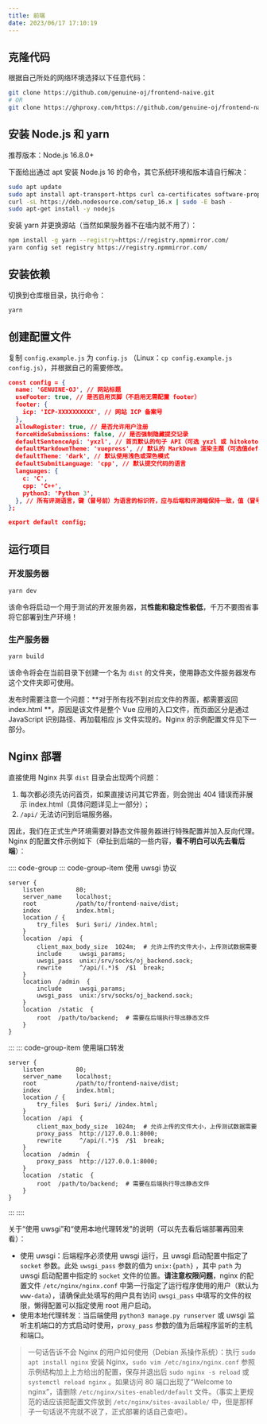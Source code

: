 ```yaml
---
title: 前端
date: 2023/06/17 17:10:19
---
```


## 克隆代码

根据自己所处的网络环境选择以下任意代码：

```bash
git clone https://github.com/genuine-oj/frontend-naive.git
# OR
git clone https://ghproxy.com/https://github.com/genuine-oj/frontend-naive.git
```

## 安装 Node.js 和 yarn

推荐版本：Node.js 16.8.0+

下面给出通过 apt 安装 Node.js 16 的命令，其它系统环境和版本请自行解决：

```bash
sudo apt update
sudo apt install apt-transport-https curl ca-certificates software-properties-common
curl -sL https://deb.nodesource.com/setup_16.x | sudo -E bash -
sudo apt-get install -y nodejs
```

安装 yarn 并更换源站（当然如果服务器不在墙内就不用了）：

```bash
npm install -g yarn --registry=https://registry.npmmirror.com/
yarn config set registry https://registry.npmmirror.com/
```

## 安装依赖

切换到仓库根目录，执行命令：

```bash
yarn
```

## 创建配置文件

复制 `config.example.js` 为 `config.js` （Linux：`cp config.example.js config.js`），并根据自己的需要修改。

```json
const config = {
  name: 'GENUINE-OJ', // 网站标题
  useFooter: true, // 是否启用页脚（不启用无需配置 footer）
  footer: {
    icp: 'ICP-XXXXXXXXXX', // 网站 ICP 备案号
  },
  allowRegister: true, // 是否允许用户注册
  forceHideSubmissions: false, // 是否强制隐藏提交记录
  defaultSentenceApi: 'yxzl', // 首页默认的句子 API（可选 yxzl 或 hitokoto）
  defaultMarkdownTheme: 'vuepress', // 默认的 MarkDown 渲染主题（可选值default|github|vuepress|mk-cute|smart-blue|cyanosis|arknights，可在运行后前往个人设置界面尝试不同选择）
  defaultTheme: 'dark', // 默认使用浅色或深色模式
  defaultSubmitLanguage: 'cpp', // 默认提交代码的语言
  languages: {
    c: 'C',
    cpp: 'C++',
    python3: 'Python 3',
  }, // 所有评测语言，键（冒号前）为语言的标识符，应与后端和评测端保持一致，值（冒号后）为前端显示的名称
};

export default config;
```

## 运行项目

### 开发服务器

```bash
yarn dev
```

该命令将启动一个用于测试的开发服务器，其**性能和稳定性极低**，千万不要图省事将它部署到生产环境！

### 生产服务器

```bash
yarn build
```

该命令将会在当前目录下创建一个名为 `dist` 的文件夹，使用静态文件服务器发布这个文件夹即可使用。

发布时需要注意一个问题：\*\*对于所有找不到对应文件的界面，都需要返回 index.html \*\*，原因是该文件是整个 Vue 应用的入口文件，而页面区分是通过 JavaScript 识别路径、再加载相应 js 文件实现的。Nginx 的示例配置文件见下一部分。

## Nginx 部署

直接使用 Nginx 共享 `dist` 目录会出现两个问题：

1. 每次都必须先访问首页，如果直接访问其它界面，则会抛出 404 错误而非展示 index.html（具体问题详见上一部分）；
1. `/api/` 无法访问到后端服务器。

因此，我们在正式生产环境需要对静态文件服务器进行特殊配置并加入反向代理。Nginx 的配置文件示例如下（牵扯到后端的一些内容，**看不明白可以先去看后端**）：

:::: code-group
::: code-group-item 使用 uwsgi 协议
```nginx
server {
    listen         80;
    server_name    localhost;
    root           /path/to/frontend-naive/dist;
    index          index.html;
    location / {
        try_files  $uri $uri/ /index.html;
    }
    location  /api  {
        client_max_body_size  1024m;  # 允许上传的文件大小，上传测试数据需要
        include     uwsgi_params;
        uwsgi_pass  unix:/srv/socks/oj_backend.sock;
        rewrite     ^/api/(.*)$  /$1  break;
    }
    location  /admin  {
        include     uwsgi_params;
        uwsgi_pass  unix:/srv/socks/oj_backend.sock;
    }
    location  /static  {
        root  /path/to/backend;  # 需要在后端执行导出静态文件
    }
}
```
:::
::: code-group-item 使用端口转发
```nginx
server {
    listen         80;
    server_name    localhost;
    root           /path/to/frontend-naive/dist;
    index          index.html;
    location / {
        try_files  $uri $uri/ /index.html;
    }
    location  /api  {
        client_max_body_size  1024m;  # 允许上传的文件大小，上传测试数据需要
        proxy_pass  http://127.0.0.1:8000;
        rewrite     ^/api/(.*)$  /$1  break;
    }
    location  /admin  {
        proxy_pass  http://127.0.0.1:8000;
    }
    location  /static  {
        root  /path/to/backend;  # 需要在后端执行导出静态文件
    }
}
```
:::
::::

关于“使用 uwsgi”和“使用本地代理转发”的说明（可以先去看后端部署再回来看）：

- 使用 uwsgi：后端程序必须使用 uwsgi 运行，且 uwsgi 启动配置中指定了 `socket` 参数。此处 `uwsgi_pass` 参数的值为 `unix:{path}` ，其中 `path` 为 uwsgi 启动配置中指定的 `socket` 文件的位置。**请注意权限问题**，nginx 的配置文件 `/etc/nginx/nginx.conf` 中第一行指定了运行程序使用的用户（默认为 `www-data`），请确保此处填写的用户具有访问 `uwsgi_pass` 中填写的文件的权限，懒得配置可以指定使用 root 用户启动。
- 使用本地代理转发：当后端使用 `python3 manage.py runserver` 或 uwsgi 监听主机端口的方式启动时使用，`proxy_pass` 参数的值为后端程序监听的主机和端口。

> 一句话告诉不会 Nginx 的用户如何使用（Debian 系操作系统）：执行 `sudo apt install nginx` 安装 Nginx，`sudo vim /etc/nginx/nginx.conf` 参照示例结构加上上方给出的配置，保存并退出后 `sudo nginx -s reload` 或 `systemctl reload nginx` 。如果访问 80 端口出现了“Welcome to nginx”，请删除 `/etc/nginx/sites-enabled/default` 文件。（事实上更规范的话应该把配置文件放到 `/etc/nginx/sites-available/` 中，但是那样子一句话说不完就不说了，正式部署的话自己查吧）。
